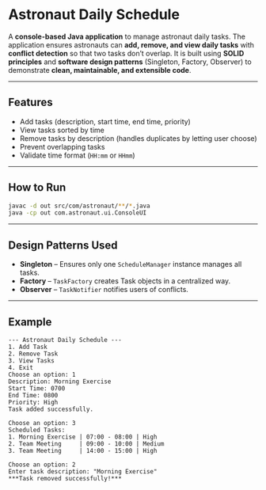# Astronaut Daily Schedule

A **console-based Java application** to manage astronaut daily tasks.
The application ensures astronauts can **add, remove, and view daily tasks** with **conflict detection** so that two tasks don’t overlap. It is built using **SOLID principles** and **software design patterns** (Singleton, Factory, Observer) to demonstrate **clean, maintainable, and extensible code**.  


---

##  Features

* Add tasks (description, start time, end time, priority)
* View tasks sorted by time
* Remove tasks by description (handles duplicates by letting user choose)
* Prevent overlapping tasks
* Validate time format (`HH:mm` or `HHmm`)

---

##  How to Run

```bash
javac -d out src/com/astronaut/**/*.java
java -cp out com.astronaut.ui.ConsoleUI
```

---

##  Design Patterns Used

* **Singleton** – Ensures only one `ScheduleManager` instance manages all tasks.
* **Factory** – `TaskFactory` creates Task objects in a centralized way.
* **Observer** – `TaskNotifier` notifies users of conflicts.

---

##  Example

```
--- Astronaut Daily Schedule ---
1. Add Task
2. Remove Task
3. View Tasks
4. Exit
Choose an option: 1
Description: Morning Exercise
Start Time: 0700
End Time: 0800
Priority: High
Task added successfully.

Choose an option: 3
Scheduled Tasks:
1. Morning Exercise | 07:00 - 08:00 | High
2. Team Meeting     | 09:00 - 10:00 | Medium
3. Team Meeting     | 14:00 - 15:00 | High

Choose an option: 2
Enter task description: "Morning Exercise"
***Task removed successfully!***
```
